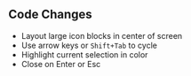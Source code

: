 ## Code Changes

- Layout large icon blocks in center of screen
- Use arrow keys or `Shift+Tab` to cycle
- Highlight current selection in color
- Close on Enter or Esc

